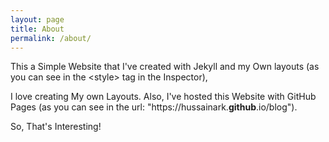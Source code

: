 ```yaml
---
layout: page
title: About
permalink: /about/
---
```


This a Simple Website that I've created with Jekyll and my Own layouts (as you can see in the &lt;style&gt; tag in the Inspector),

I love creating My own Layouts. Also, I've hosted this Website with GitHub Pages (as you can see in the url: "https://hussainark.**github**.io/blog").

So, That's Interesting!
